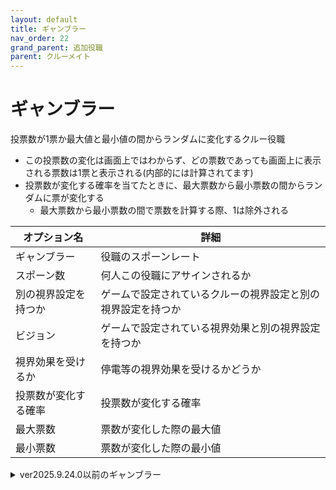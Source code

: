 ```yaml
---
layout: default
title: ギャンブラー
nav_order: 22
grand_parent: 追加役職
parent: クルーメイト
---
```


# ギャンブラー

投票数が1票か最大値と最小値の間からランダムに変化するクルー役職<br>
- この投票数の変化は画面上ではわからず、どの票数であっても画面上に表示される票数は1票と表示される(内部的には計算されてます)
- 投票数が変化する確率を当てたときに、最大票数から最小票数の間からランダムに票が変化する
  - 最大票数から最小票数の間で票数を計算する際、1は除外される


|  オプション名 |  詳細  |
| ---- | ---- |
| ギャンブラー  | 役職のスポーンレート |
| スポーン数  | 何人この役職にアサインされるか |
| 別の視界設定を持つか  |  ゲームで設定されているクルーの視界設定と別の視界設定を持つか  |
| ビジョン  |  ゲームで設定されている視界効果と別の視界設定を持つか  |
| 視界効果を受けるか  |  停電等の視界効果を受けるかどうか  |
| 投票数が変化する確率  |  投票数が変化する確率  |
| 最大票数 |  票数が変化した際の最大値  |
| 最小票数 |  票数が変化した際の最小値  |

<details>
<summary>ver2025.9.24.0以前のギャンブラー</summary>


投票数0～2票でランダムに変化するクルー役職<br>
- 「この投票数の変化は画面上ではわからず、0～2票のどの票数であっても画面上に表示される票数は1票と表示される(内部的には計算されてます)
- 0票と2票の確率は100％から「投票数が1票になる確率」を2で割った確率になる
  - 例：「投票数が1票になる確率」：50％の場合、0票と2票になる確率はそれぞれ25％になる


|  オプション名 |  詳細  |
| ---- | ---- |
| ギャンブラー  | 役職のスポーンレート |
| スポーン数  | 何人この役職にアサインされるか |
| 別の視界設定を持つか  |  ゲームで設定されているクルーの視界設定と別の視界設定を持つか  |
| ビジョン  |  ゲームで設定されている視界効果と別の視界設定を持つか  |
| 視界効果を受けるか  |  停電等の視界効果を受けるかどうか  |
| 投票数が1票になる確率  |  投票数が1票になる確率  |

</details>